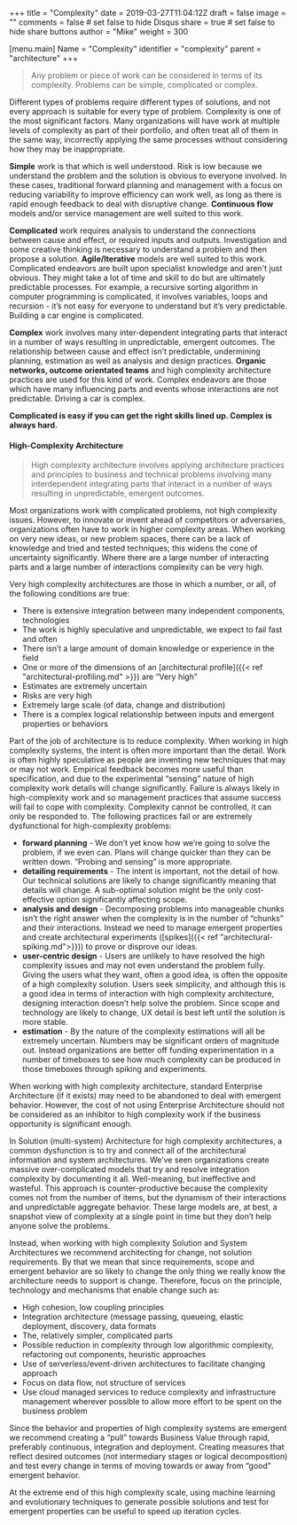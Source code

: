 +++
title = "Complexity"
date = 2019-03-27T11:04:12Z
draft = false
image = ""
comments = false # set false to hide Disqus
share = true	# set false to hide share buttons
author = "Mike"
weight = 300


[menu.main] 
    Name = "Complexity" 
    identifier = "complexity"
    parent = "architecture"
+++


>Any problem or piece of work can be considered in terms of its complexity. Problems can be simple, complicated or complex. 

Different types of problems require different types of solutions, and not every approach is suitable for every type of problem. Complexity is one of the most significant factors. Many organizations will have work at multiple levels of complexity as part of their portfolio, and often treat all of them in the same way, incorrectly applying the same processes without considering how they may be inappropriate. 
 
**Simple** work is that which is well understood. Risk is low because we understand the problem and the solution is obvious to everyone involved. In these cases, traditional forward planning and management with a focus on reducing variability to improve efficiency can work well, as long as there is rapid enough feedback to deal with disruptive change. **Continuous flow** models and/or service management are well suited to this work.
 
**Complicated** work requires analysis to understand the connections between cause and effect, or required inputs and outputs. Investigation and some creative thinking is necessary to understand a problem and then propose a solution. **Agile/Iterative** models are well suited to this work. Complicated endeavors are built upon specialist knowledge and aren't just obvious. They might take a lot of time and skill to do but are ultimately predictable processes. For example, a recursive sorting algorithm in computer programming is complicated, it involves variables, loops and recursion - it’s not easy for everyone to understand but it’s very predictable. Building a car engine is complicated.
 
**Complex** work involves many inter-dependent integrating parts that interact in a number of ways resulting in unpredictable, emergent outcomes. The relationship between cause and effect isn’t predictable, undermining planning, estimation as well as analysis and design practices. **Organic networks, outcome orientated teams** and high complexity architecture practices are used for this kind of work. Complex endeavors are those which have many influencing parts and events whose interactions are not predictable. Driving a car is complex.
 
**Complicated is easy if you can get the right skills lined up. Complex is always hard.**


#### High-Complexity Architecture


>High complexity architecture involves applying architecture practices and principles to business and technical problems involving many interdependent integrating parts that interact in a number of ways resulting in unpredictable, emergent outcomes.

Most organizations work with complicated problems, not high complexity issues. However, to innovate or invent ahead of competitors or adversaries, organizations often have to work in higher complexity areas. When working on very new ideas, or new problem spaces, there can be a lack of knowledge and tried and tested techniques; this widens the cone of uncertainty significantly. Where there are a large number of interacting parts and a large number of interactions complexity can be very high.
 
Very high complexity architectures are those in which a number, or all, of the following conditions are true:

* There is extensive integration between many independent components, technologies
* The work is highly speculative and unpredictable, we expect to fail fast and often
* There isn’t a large amount of domain knowledge or experience in the field
* One or more of the dimensions of an [architectural profile]({{< ref "architectural-profiling.md" >}}) are “Very high”
* Estimates are extremely uncertain
* Risks are very high
* Extremely large scale (of data, change and distribution)
* There is a complex logical relationship between inputs and emergent properties or behaviors

Part of the job of architecture is to reduce complexity. When working in high complexity systems, the intent is often more important than the detail. Work is often highly speculative as people are inventing new techniques that may or may not work. Empirical feedback becomes more useful than specification, and due to the experimental “sensing” nature of high complexity work details will change significantly. Failure is always likely in high-complexity work and so management practices that assume success will fail to cope with complexity. Complexity cannot be controlled, it can only be responded to. The following practices fail or are extremely dysfunctional for high-complexity problems:

* **forward planning** - We don’t yet know how we’re going to solve the problem, if we even can. Plans will change quicker than they can be written down. “Probing and sensing” is more appropriate.
* **detailing requirements** -  The intent is important, not the detail of how. Our technical solutions are likely to change significantly meaning that details will change. A sub-optimal solution might be the only cost-effective option significantly affecting scope.
* **analysis and design** - Decomposing problems into manageable chunks isn’t the right answer when the complexity is in the number of “chunks” and their interactions. Instead we need to manage emergent properties and create architectural experiments ([spikes]({{< ref "architectural-spiking.md">}})) to prove or disprove our ideas.
* **user-centric design** - Users are unlikely to have resolved the high complexity issues and may not even understand the problem fully. Giving the users what they want, often a good idea, is often the opposite of a high complexity solution. Users seek simplicity, and although this is a good idea in terms of interaction with high complexity architecture, designing interaction doesn’t help solve the problem. Since scope and technology are likely to change, UX detail is best left until the solution is more stable.
* **estimation** -  By the nature of the complexity estimations will all be extremely uncertain. Numbers may be significant orders of magnitude out. Instead organizations are better off funding experimentation in a number of timeboxes to see how much complexity can be produced in those timeboxes through spiking and experiments.


When working with high complexity architecture, standard Enterprise Architecture (if it exists) may need to be abandoned to deal with emergent behavior. However, the cost of not using Enterprise Architecture should not be considered as an inhibitor to high complexity work if the business opportunity is significant enough.
 
In Solution (multi-system) Architecture for high complexity architectures, a common dysfunction is to try and connect all of the architectural information and system architectures. We’ve seen organizations create massive over-complicated models that try and resolve integration complexity by documenting it all. Well-meaning, but ineffective and wasteful. This approach is counter-productive because the complexity comes not from the number of items, but the dynamism of their interactions and unpredictable aggregate behavior. These large models are, at best, a snapshot view of complexity at a single point in time but they don’t help anyone solve the problems. 
 
Instead, when working with high complexity Solution and System Architectures we recommend architecting for change, not solution requirements. By that we mean that since requirements, scope and emergent behavior are so likely to change the only thing we really know the architecture needs to support is change. Therefore, focus on the principle, technology and mechanisms that enable change such as: 

* High cohesion, low coupling principles
* Integration architecture (message passing, queueing, elastic deployment, discovery, data formats
* The, relatively simpler, complicated parts
* Possible reduction in complexity through low algorithmic complexity, refactoring out components, heuristic approaches
* Use of serverless/event-driven architectures to facilitate changing approach
* Focus on data flow, not structure of services
* Use cloud managed services to reduce complexity and infrastructure management wherever possible to allow more effort to be spent on the business problem

Since the behavior and properties of high complexity systems are emergent we recommend creating a “pull” towards Business Value through rapid, preferably continuous, integration and deployment. Creating measures that reflect desired outcomes (not intermediary stages or logical decomposition) and test every change in terms of moving towards or away from “good” emergent behavior. 
 
At the extreme end of this high complexity scale, using machine learning and evolutionary techniques to generate possible solutions and test for emergent properties can be useful to speed up iteration cycles. 